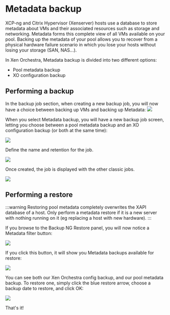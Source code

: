 # Metadata backup

XCP-ng and Citrix Hypervisor (Xenserver) hosts use a database to store metadata about VMs and their associated resources such as storage and networking. Metadata forms this complete view of all VMs available on your pool. Backing up the metadata of your pool allows you to recover from a physical hardware failure scenario in which you lose your hosts without losing your storage (SAN, NAS...).

In Xen Orchestra, Metadata backup is divided into two different options:

- Pool metadata backup
- XO configuration backup

## Performing a backup

In the backup job section, when creating a new backup job, you will now have a choice between backing up VMs and backing up Metadata:
![](./assets/metadata-1.png)

When you select Metadata backup, you will have a new backup job screen, letting you choose between a pool metadata backup and an XO configuration backup (or both at the same time):

![](./assets/metadata-2.png)

Define the name and retention for the job.

![](./assets/metadata-3.png)

Once created, the job is displayed with the other classic jobs.

![](./assets/metadata-4.png)

## Performing a restore

:::warning
Restoring pool metadata completely overwrites the XAPI database of a host. Only perform a metadata restore if it is a new server with nothing running on it (eg replacing a host with new hardware).
:::

If you browse to the Backup NG Restore panel, you will now notice a Metadata filter button:

![](./assets/metadata-5.png)

If you click this button, it will show you Metadata backups available for restore:

![](./assets/metadata-6.png)

You can see both our Xen Orchestra config backup, and our pool metadata backup. To restore one, simply click the blue restore arrow, choose a backup date to restore, and click OK:

![](./assets/metadata-7.png)

That's it!

